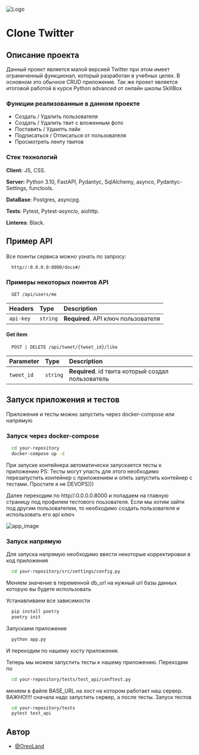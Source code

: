 
![Logo](https://i.pinimg.com/564x/62/d5/f7/62d5f72202c8bb96a2b77227c8061af0.jpg)


# Clone Twitter

 


## Описание проекта

Данный проект является малой версией Twitter при этом имеет ограниченный функционал, который разработан в учебных целях. В основном это обычное CRUD приложение. Так же проект является итоговой работой в курсе Python advanced от онлайн школы SkillBox




### Функции реализованные в данном проекте

- Создать / Удалить пользователя
- Создать / Удалить твит с вложенным фото
- Поставить / Удаилть лайк
- Подписаться / Отписаться от пользователя
- Просмотреть ленту твитов




### Стек технологий
**Client:** JS, CSS.

**Server:** Python 3.10, FastAPI, Pydantyc, SqlAlchemy, asynco,  Pydantyc-Settings, functools.

**DataBase**: Postgres, asyncpg.

**Tests**: Pytest, Pytest-asyncio, aiohttp.

**Linteres**: Black.



## Пример API
#### 

Все поинты сервиса можно узнать по запросу:
```http
  http//:0.0.0.0:8000/docs#/
```

### Примеры некоторых поинтов API

```http
  GET /api/users/me
```

| Headers   | Type     | Description                |
| :-------- | :------- | :------------------------- |
| `api-key` | `string` | **Required**. API ключ пользователя |

#### Get item

```http
  POST | DELETE /api/tweet/{tweet_id}/like
```

| Parameter | Type     | Description                       |
| :-------- | :------- | :-------------------------------- |
| `tweet_id`      | `string` | **Required**. id твита который создал пользователь |




## Запуск приложения и тестов

Приложения и тесты можно запустить через docker-compose или напрямую

### Запуск через docker-compose

```bash
  cd your-repository
  docker-compose up -d
```

При запуске контейнера автоматически запускается тесты к приложению PS: Тесты могут упасть для этого необходимо перезапустить контейнер с приложением и опять запустить контейнер с тестами. Простите я не DEVOPS)))

Далее переходим по http//:0.0.0.0:8000 и попадаем на главную страницу под профилем тестового поьзователя. Если мы хотим зайти под другим пользователем, то необходимо создать пользователя и использовать его api ключ

![app_image](https://i.postimg.cc/Qt24Nd3n/1.png)

### Запуск напрямую

Для запуска напрямую необходимо ввести некоторые корректировки в код приложения

```bash
  cd your-repository/src/settings/config.py
```

Меняем значение в переменной db_url на нужный url базы данных которую вы будете использовать

Устанавливаем все зависимости
```bash
  pip install poetry
  poetry init
```

Запускаем приложение
```bash
  python app.py
```
И переходим по нашему хосту приложения.

Теперь мы можем запустить тесты к нашему приложению. Переходим по 
```bash
  cd your-repository/tests/test_api/conftest.py
```
меняем в файле BASE_URL на хост на котором работает наш сервер. ВАЖНО!!!! сначала надо запустить сервер, а после тесты.
Запуск тестов
```bash
  cd your-repository/tests
  pytest test_api
```

## Автор

- [@OreoLand](https://github.com/OreoLand123)

